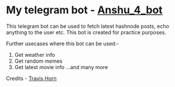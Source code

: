 # My telegram bot - [Anshu_4_bot](https://web.telegram.org/k/#@Anshu_4_bot)

This telegram bot can be used to fetch latest hashnode posts, echo anything to the user etc.
This bot is created for practice purposes.

Further usecases where this bot can be used:-

1. Get weather info
2. Get random memes
3. Get latest movie info
...and many more

Credits - [Travis Horn](https://travishorn.com/building-a-telegram-bot-with-netlify#heading-registering-a-telegram-bot)
